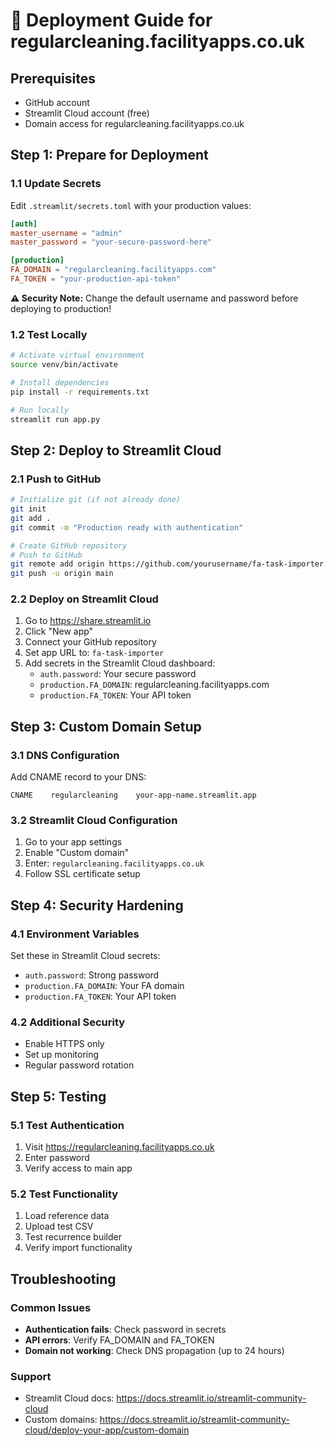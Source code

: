 # 🚀 Deployment Guide for regularcleaning.facilityapps.co.uk

## Prerequisites
- GitHub account
- Streamlit Cloud account (free)
- Domain access for regularcleaning.facilityapps.co.uk

## Step 1: Prepare for Deployment

### 1.1 Update Secrets
Edit `.streamlit/secrets.toml` with your production values:
```toml
[auth]
master_username = "admin"
master_password = "your-secure-password-here"

[production]
FA_DOMAIN = "regularcleaning.facilityapps.com"
FA_TOKEN = "your-production-api-token"
```

**⚠️ Security Note:** Change the default username and password before deploying to production!

### 1.2 Test Locally
```bash
# Activate virtual environment
source venv/bin/activate

# Install dependencies
pip install -r requirements.txt

# Run locally
streamlit run app.py
```

## Step 2: Deploy to Streamlit Cloud

### 2.1 Push to GitHub
```bash
# Initialize git (if not already done)
git init
git add .
git commit -m "Production ready with authentication"

# Create GitHub repository
# Push to GitHub
git remote add origin https://github.com/yourusername/fa-task-importer.git
git push -u origin main
```

### 2.2 Deploy on Streamlit Cloud
1. Go to https://share.streamlit.io
2. Click "New app"
3. Connect your GitHub repository
4. Set app URL to: `fa-task-importer`
5. Add secrets in the Streamlit Cloud dashboard:
   - `auth.password`: Your secure password
   - `production.FA_DOMAIN`: regularcleaning.facilityapps.com
   - `production.FA_TOKEN`: Your API token

## Step 3: Custom Domain Setup

### 3.1 DNS Configuration
Add CNAME record to your DNS:
```
CNAME    regularcleaning    your-app-name.streamlit.app
```

### 3.2 Streamlit Cloud Configuration
1. Go to your app settings
2. Enable "Custom domain"
3. Enter: `regularcleaning.facilityapps.co.uk`
4. Follow SSL certificate setup

## Step 4: Security Hardening

### 4.1 Environment Variables
Set these in Streamlit Cloud secrets:
- `auth.password`: Strong password
- `production.FA_DOMAIN`: Your FA domain
- `production.FA_TOKEN`: Your API token

### 4.2 Additional Security
- Enable HTTPS only
- Set up monitoring
- Regular password rotation

## Step 5: Testing

### 5.1 Test Authentication
1. Visit https://regularcleaning.facilityapps.co.uk
2. Enter password
3. Verify access to main app

### 5.2 Test Functionality
1. Load reference data
2. Upload test CSV
3. Test recurrence builder
4. Verify import functionality

## Troubleshooting

### Common Issues
- **Authentication fails**: Check password in secrets
- **API errors**: Verify FA_DOMAIN and FA_TOKEN
- **Domain not working**: Check DNS propagation (up to 24 hours)

### Support
- Streamlit Cloud docs: https://docs.streamlit.io/streamlit-community-cloud
- Custom domains: https://docs.streamlit.io/streamlit-community-cloud/deploy-your-app/custom-domain
